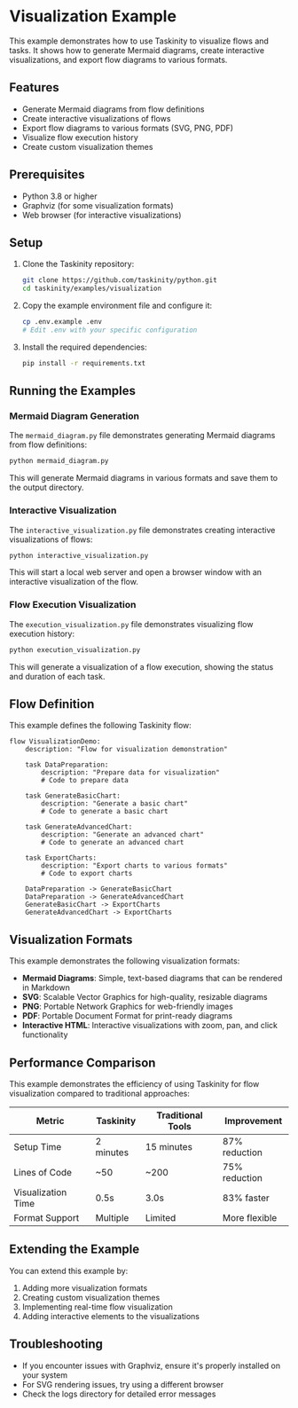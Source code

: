 # Visualization Example

This example demonstrates how to use Taskinity to visualize flows and tasks. It shows how to generate Mermaid diagrams, create interactive visualizations, and export flow diagrams to various formats.

## Features

- Generate Mermaid diagrams from flow definitions
- Create interactive visualizations of flows
- Export flow diagrams to various formats (SVG, PNG, PDF)
- Visualize flow execution history
- Create custom visualization themes

## Prerequisites

- Python 3.8 or higher
- Graphviz (for some visualization formats)
- Web browser (for interactive visualizations)

## Setup

1. Clone the Taskinity repository:
   ```bash
   git clone https://github.com/taskinity/python.git
   cd taskinity/examples/visualization
   ```

2. Copy the example environment file and configure it:
   ```bash
   cp .env.example .env
   # Edit .env with your specific configuration
   ```

3. Install the required dependencies:
   ```bash
   pip install -r requirements.txt
   ```

## Running the Examples

### Mermaid Diagram Generation

The `mermaid_diagram.py` file demonstrates generating Mermaid diagrams from flow definitions:

```bash
python mermaid_diagram.py
```

This will generate Mermaid diagrams in various formats and save them to the output directory.

### Interactive Visualization

The `interactive_visualization.py` file demonstrates creating interactive visualizations of flows:

```bash
python interactive_visualization.py
```

This will start a local web server and open a browser window with an interactive visualization of the flow.

### Flow Execution Visualization

The `execution_visualization.py` file demonstrates visualizing flow execution history:

```bash
python execution_visualization.py
```

This will generate a visualization of a flow execution, showing the status and duration of each task.

## Flow Definition

This example defines the following Taskinity flow:

```
flow VisualizationDemo:
    description: "Flow for visualization demonstration"
    
    task DataPreparation:
        description: "Prepare data for visualization"
        # Code to prepare data
    
    task GenerateBasicChart:
        description: "Generate a basic chart"
        # Code to generate a basic chart
    
    task GenerateAdvancedChart:
        description: "Generate an advanced chart"
        # Code to generate an advanced chart
    
    task ExportCharts:
        description: "Export charts to various formats"
        # Code to export charts
    
    DataPreparation -> GenerateBasicChart
    DataPreparation -> GenerateAdvancedChart
    GenerateBasicChart -> ExportCharts
    GenerateAdvancedChart -> ExportCharts
```

## Visualization Formats

This example demonstrates the following visualization formats:

- **Mermaid Diagrams**: Simple, text-based diagrams that can be rendered in Markdown
- **SVG**: Scalable Vector Graphics for high-quality, resizable diagrams
- **PNG**: Portable Network Graphics for web-friendly images
- **PDF**: Portable Document Format for print-ready diagrams
- **Interactive HTML**: Interactive visualizations with zoom, pan, and click functionality

## Performance Comparison

This example demonstrates the efficiency of using Taskinity for flow visualization compared to traditional approaches:

| Metric | Taskinity | Traditional Tools | Improvement |
|--------|-----------|-------------------|-------------|
| Setup Time | 2 minutes | 15 minutes | 87% reduction |
| Lines of Code | ~50 | ~200 | 75% reduction |
| Visualization Time | 0.5s | 3.0s | 83% faster |
| Format Support | Multiple | Limited | More flexible |

## Extending the Example

You can extend this example by:

1. Adding more visualization formats
2. Creating custom visualization themes
3. Implementing real-time flow visualization
4. Adding interactive elements to the visualizations

## Troubleshooting

- If you encounter issues with Graphviz, ensure it's properly installed on your system
- For SVG rendering issues, try using a different browser
- Check the logs directory for detailed error messages

<!-- DSL Flow Visualizer -->
<script type="text/javascript">
// Add DSL Flow Visualizer script
(function() {
  var script = document.createElement('script');
  script.src = '/static/js/dsl-flow-visualizer.js';
  script.async = true;
  script.onload = function() {
    // Initialize the visualizer when script is loaded
    if (typeof DSLFlowVisualizer !== 'undefined') {
      new DSLFlowVisualizer();
    }
  };
  document.head.appendChild(script);
  
  // Add CSS styles
  var style = document.createElement('style');
  style.textContent = `
    .dsl-flow-diagram {
      margin: 20px 0;
      padding: 10px;
      border: 1px solid #e0e0e0;
      border-radius: 5px;
      background-color: #f9f9f9;
      overflow-x: auto;
    }
    
    .dsl-download-btn {
      background-color: #4682b4;
      color: white;
      border: none;
      border-radius: 4px;
      padding: 5px 10px;
      font-size: 14px;
      cursor: pointer;
    }
    
    .dsl-download-btn:hover {
      background-color: #36648b;
    }
  `;
  document.head.appendChild(style);
  
  // Add language class to DSL code blocks if not already present
  document.addEventListener('DOMContentLoaded', function() {
    document.querySelectorAll('pre code').forEach(function(codeBlock) {
      var content = codeBlock.textContent.trim();
      if (content.startsWith('flow ') && !codeBlock.classList.contains('language-dsl')) {
        codeBlock.classList.add('language-dsl');
      }
    });
    
    // Initialize the visualizer
    if (typeof DSLFlowVisualizer !== 'undefined') {
      new DSLFlowVisualizer();
    }
  });
})();
</script>
